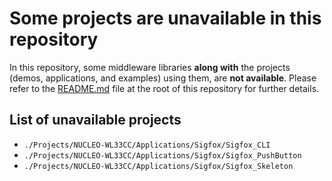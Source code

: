 # Some projects are unavailable in this repository

In this repository, some middleware libraries **along with** the projects (demos, applications, and examples) using them, are **not available**. Please refer to the [README.md](../README.md#some-middleware-libraries-and-projects-are-unavailable-in-this-repository) file at the root of this repository for further details.

## List of unavailable projects

* `./Projects/NUCLEO-WL33CC/Applications/Sigfox/Sigfox_CLI`
* `./Projects/NUCLEO-WL33CC/Applications/Sigfox/Sigfox_PushButton`
* `./Projects/NUCLEO-WL33CC/Applications/Sigfox/Sigfox_Skeleton`
